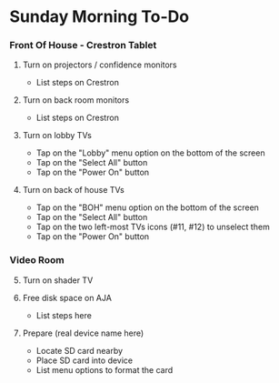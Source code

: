 # Sunday Morning To-Do

### Front Of House - Crestron Tablet

1) Turn on projectors / confidence monitors
	* List steps on Crestron

2) Turn on back room monitors
	* List steps on Crestron

3) Turn on lobby TVs
	* Tap on the "Lobby" menu option on the bottom of the screen
	* Tap on the "Select All" button
	* Tap on the "Power On" button

4) Turn on back of house TVs
	* Tap on the "BOH" menu option on the bottom of the screen
	* Tap on the "Select All" button
	* Tap on the two left-most TVs icons (#11, #12) to unselect them
	* Tap on the "Power On" button

### Video Room

5) Turn on shader TV

6) Free disk space on AJA
	* List steps here

7) Prepare (real device name here)
	* Locate SD card nearby
	* Place SD card into device
	* List menu options to format the card
